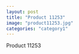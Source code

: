 ```yaml
---
layout: post
title: "Product 11253"
image: "product11253.jpg"
categories: "category1"
---
```

Product 11253
